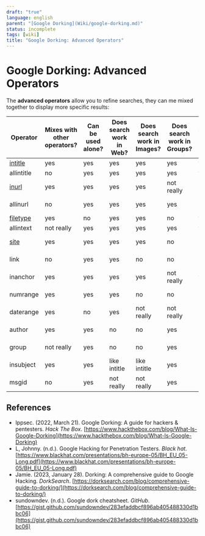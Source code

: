 ```yaml
---
draft: "true"
language: english
parent: "[Google Dorking](Wiki/google-dorking.md)"
status: incomplete
tags: [wiki]
title: "Google Dorking: Advanced Operators"
---
```


# Google Dorking: Advanced Operators

The **advanced operators** allow you to refine searches, they can me mixed together to display more specific results:

| Operator                                                | Mixes with other operators? | Can be used alone? | Does search work in Web? | Does search work in Images? | Does search work in Groups? | Does search work in News? |
| ------------------------------------------------------- | --------------------------------- | ------------------------ | ------------------------ | --------------------------- | --------------------------- | ------------------------- |
| [intitle](google-dorking-advanced-operator-intitle%5C)   | yes                               | yes                      | yes                      | yes                         | yes                         | yes                       |
| allintitle                                              | no                                | yes                      | yes                      | yes                         | yes                         | yes                       |
| [inurl](google-dorking-advanced-operator-inurl%5C)       | yes                               | yes                      | yes                      | yes                         | not really                  | like intitle              |
| allinurl                                                | no                                | yes                      | yes                      | yes                         | yes                         | not really                |
| [filetype](google-dorking-advanced-operator-filetype%5C) | yes                               | no                       | yes                      | yes                         | no                          | yes                       |
| allintext                                               | not really                        | yes                      | yes                      | yes                         | yes                         | yes                       |
| [site](google-dorking-advanced-operator-site%5C)         | yes                               | yes                      | yes                      | yes                         | no                          | not really                |
| link                                                    | no                                | yes                      | yes                      | no                          | no                          | not really                |
| inanchor                                                | yes                               | yes                      | yes                      | yes                         | not really                  | yes                       |
| numrange                                                | yes                               | yes                      | yes                      | no                          | no                          | not really                |
| daterange                                               | yes                               | no                       | yes                      | not really                  | not really                  | not really                |
| author                                                  | yes                               | yes                      | no                       | no                          | yes                         | not really                |
| group                                                   | not really                        | yes                      | no                       | no                          | yes                         | not really                |
| insubject                                               | yes                               | yes                      | like intitle             | like intitle                | yes                         |                           |
| msgid                                                   | no                                | yes                      | not really               | not really                  | yes                         | not really                |

## References

- Ippsec. (2022, March 21). <span class="reference-title">Google Dorking: A guide for hackers & pentesters</span>. _Hack The Box_. [https://www.hackthebox.com/blog/What-Is-Google-Dorking](https://www.hackthebox.com/blog/What-Is-Google-Dorking)
- L, Johnny. (n.d.). <span class="reference-title">Google Hacking for Penetration Testers</span>. _Black hat_. [https://www.blackhat.com/presentations/bh-europe-05/BH_EU_05-Long.pdf](https://www.blackhat.com/presentations/bh-europe-05/BH_EU_05-Long.pdf)
- Jamie. (2023, January 28). <span class="reference-title">Dorking: A comprehensive guide to Google Hacking</span>. _DorkSearch_. [https://dorksearch.com/blog/comprehensive-guide-to-dorking/](https://dorksearch.com/blog/comprehensive-guide-to-dorking/)
- sundowndev. (n.d.). <span class="reference-title">Google dork cheatsheet</span>. _GitHub_. [https://gist.github.com/sundowndev/283efaddbcf896ab405488330d1bbc06](https://gist.github.com/sundowndev/283efaddbcf896ab405488330d1bbc06)
